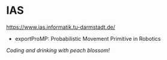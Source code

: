 # IAS

https://www.ias.informatik.tu-darmstadt.de/

- exportProMP: Probabilistic Movement Primitive in Robotics

*Coding and drinking with peach blossom!*